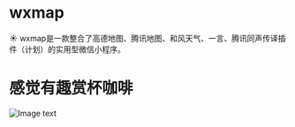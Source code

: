 # wxmap
☀️ wxmap是一款整合了高德地图、腾讯地图、和风天气、一言、腾讯同声传译插件（计划）的实用型微信小程序。


</hr>

# 感觉有趣赏杯咖啡

![Image text](https://github.com/tomato-cc/wxmap/blob/master/images/zhifu.jpg)
